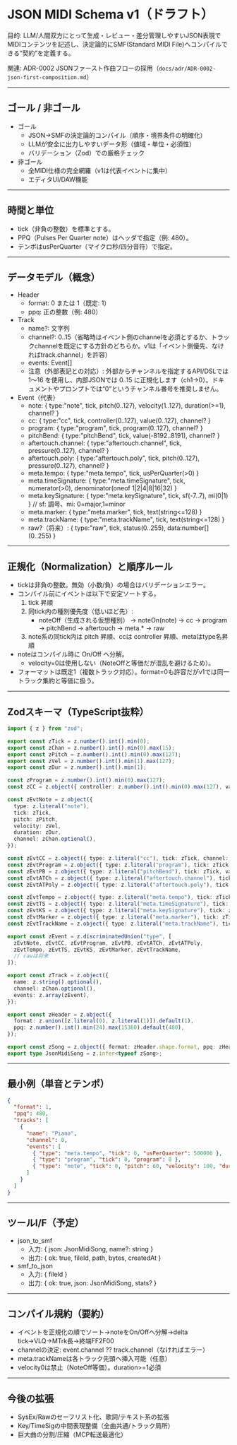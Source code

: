 # JSON MIDI Schema v1（ドラフト）

目的: LLM/人間双方にとって生成・レビュー・差分管理しやすいJSON表現でMIDIコンテンツを記述し、決定論的にSMF(Standard MIDI File)へコンパイルできる“契約”を定義する。

関連: ADR-0002 JSONファースト作曲フローの採用（`docs/adr/ADR-0002-json-first-composition.md`）

---

## ゴール / 非ゴール
- ゴール
  - JSON→SMFの決定論的コンパイル（順序・境界条件の明確化）
  - LLMが安全に出力しやすいデータ形（値域・単位・必須性）
  - バリデーション（Zod）での厳格チェック
- 非ゴール
  - 全MIDI仕様の完全網羅（v1は代表イベントに集中）
  - エディタUI/DAW機能

---

## 時間と単位
- tick（非負の整数）を標準とする。
- PPQ（Pulses Per Quarter note）はヘッダで指定（例: 480）。
- テンポはusPerQuarter（マイクロ秒/四分音符）で指定。

---

## データモデル（概念）
- Header
  - format: 0 または 1（既定: 1）
  - ppq: 正の整数（例: 480）
- Track
  - name?: 文字列
  - channel?: 0..15（省略時はイベント側のchannelを必須とするか、トラックchannelを既定にする方針のどちらか。v1は「イベント側優先、なければtrack.channel」を許容）
  - events: Event[]
  - 注意（外部表記との対応）: 外部からチャンネルを指定するAPI/DSLでは 1〜16 を使用し、内部JSONでは 0..15 に正規化します（ch1→0）。ドキュメントやプロンプトでは“0”というチャンネル番号を推奨しません。
- Event（代表）
  - note: { type:"note", tick, pitch(0..127), velocity(1..127), duration(>=1), channel? }
  - cc: { type:"cc", tick, controller(0..127), value(0..127), channel? }
  - program: { type:"program", tick, program(0..127), channel? }
  - pitchBend: { type:"pitchBend", tick, value(-8192..8191), channel? }
  - aftertouch.channel: { type:"aftertouch.channel", tick, pressure(0..127), channel? }
  - aftertouch.poly: { type:"aftertouch.poly", tick, pitch(0..127), pressure(0..127), channel? }
  - meta.tempo: { type:"meta.tempo", tick, usPerQuarter(>0) }
  - meta.timeSignature: { type:"meta.timeSignature", tick, numerator(>0), denominator(oneof 1|2|4|8|16|32) }
  - meta.keySignature: { type:"meta.keySignature", tick, sf(-7..7), mi(0|1) }  // sf: 調号、mi: 0=major,1=minor
  - meta.marker: { type:"meta.marker", tick, text(string<=128) }
  - meta.trackName: { type:"meta.trackName", tick, text(string<=128) }
  - raw?（将来）: { type:"raw", tick, status(0..255), data:number[] (0..255) }

---

## 正規化（Normalization）と順序ルール
- tickは非負の整数。無効（小数/負）の場合はバリデーションエラー。
- コンパイル前にイベントは以下で安定ソートする。
  1) tick 昇順
  2) 同tick内の種別優先度（低いほど先）:
     - noteOff（生成される仮想種別） → noteOn(note) → cc → program → pitchBend → aftertouch → meta.* → raw
  3) note系の同tick内は pitch 昇順、ccは controller 昇順、metaはtype名昇順
- noteはコンパイル時に On/Off へ分解。
  - velocity=0は使用しない（NoteOffと等価だが混乱を避けるため）。
- フォーマットは既定1（複数トラック対応）。format=0も許容だがv1では同一トラック集約と等価に扱う。

---

## Zodスキーマ（TypeScript抜粋）
```ts
import { z } from "zod";

export const zTick = z.number().int().min(0);
export const zChan = z.number().int().min(0).max(15);
export const zPitch = z.number().int().min(0).max(127);
export const zVel = z.number().int().min(1).max(127);
export const zDur = z.number().int().min(1);

const zProgram = z.number().int().min(0).max(127);
const zCC = z.object({ controller: z.number().int().min(0).max(127), value: z.number().int().min(0).max(127) });

const zEvtNote = z.object({
  type: z.literal("note"),
  tick: zTick,
  pitch: zPitch,
  velocity: zVel,
  duration: zDur,
  channel: zChan.optional(),
});

const zEvtCC = z.object({ type: z.literal("cc"), tick: zTick, channel: zChan.optional() }).and(zCC);
const zEvtProgram = z.object({ type: z.literal("program"), tick: zTick, program: zProgram, channel: zChan.optional() });
const zEvtPB = z.object({ type: z.literal("pitchBend"), tick: zTick, value: z.number().int().min(-8192).max(8191), channel: zChan.optional() });
const zEvtATCh = z.object({ type: z.literal("aftertouch.channel"), tick: zTick, pressure: z.number().int().min(0).max(127), channel: zChan.optional() });
const zEvtATPoly = z.object({ type: z.literal("aftertouch.poly"), tick: zTick, pitch: zPitch, pressure: z.number().int().min(0).max(127), channel: zChan.optional() });

const zEvtTempo = z.object({ type: z.literal("meta.tempo"), tick: zTick, usPerQuarter: z.number().int().min(1) });
const zEvtTS = z.object({ type: z.literal("meta.timeSignature"), tick: zTick, numerator: z.number().int().min(1), denominator: z.union([z.literal(1), z.literal(2), z.literal(4), z.literal(8), z.literal(16), z.literal(32)]) });
const zEvtKS = z.object({ type: z.literal("meta.keySignature"), tick: zTick, sf: z.number().int().min(-7).max(7), mi: z.union([z.literal(0), z.literal(1)]) });
const zEvtMarker = z.object({ type: z.literal("meta.marker"), tick: zTick, text: z.string().max(128) });
const zEvtTrackName = z.object({ type: z.literal("meta.trackName"), tick: zTick, text: z.string().max(128) });

export const zEvent = z.discriminatedUnion("type", [
  zEvtNote, zEvtCC, zEvtProgram, zEvtPB, zEvtATCh, zEvtATPoly,
  zEvtTempo, zEvtTS, zEvtKS, zEvtMarker, zEvtTrackName,
  // rawは将来
]);

export const zTrack = z.object({
  name: z.string().optional(),
  channel: zChan.optional(),
  events: z.array(zEvent),
});

export const zHeader = z.object({
  format: z.union([z.literal(0), z.literal(1)]).default(1),
  ppq: z.number().int().min(24).max(15360).default(480),
});

export const zSong = z.object({ format: zHeader.shape.format, ppq: zHeader.shape.ppq, tracks: z.array(zTrack).min(1) });
export type JsonMidiSong = z.infer<typeof zSong>;
```

---

## 最小例（単音とテンポ）
```json
{
  "format": 1,
  "ppq": 480,
  "tracks": [
    {
      "name": "Piano",
      "channel": 0,
      "events": [
        { "type": "meta.tempo", "tick": 0, "usPerQuarter": 500000 },
        { "type": "program", "tick": 0, "program": 0 },
        { "type": "note", "tick": 0, "pitch": 60, "velocity": 100, "duration": 480 }
      ]
    }
  ]
}
```

---

## ツールI/F（予定）
- json_to_smf
  - 入力: { json: JsonMidiSong, name?: string }
  - 出力: { ok: true, fileId, path, bytes, createdAt }
- smf_to_json
  - 入力: { fileId }
  - 出力: { ok: true, json: JsonMidiSong, stats? }

---

## コンパイル規約（要約）
- イベントを正規化の順でソート→noteをOn/Offへ分解→delta tick→VLQ→MTrk長→終端FF2F00
- channelの決定: event.channel ?? track.channel（なければエラー）
- meta.trackNameは各トラック先頭へ挿入可能（任意）
- velocity0は禁止（NoteOff等価）。duration>=1必須

---

## 今後の拡張
- SysEx/Rawのセーフリスト化、歌詞/テキスト系の拡張
- Key/TimeSigの中間表現整備（全曲共通/トラック局所）
- 巨大曲の分割/圧縮（MCP転送最適化）
